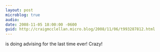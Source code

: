 ```yaml
---
layout: post
microblog: true
audio: 
date: 2008-11-05 18:00:00 -0600
guid: http://craigmcclellan.micro.blog/2008/11/06/t993287812.html
---
```

is doing advising for the last time ever! Crazy!
